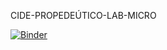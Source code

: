 CIDE-PROPEDEÚTICO-LAB-MICRO

[![Binder](https://mybinder.org/badge_logo.svg)](https://mybinder.org/v2/gh/mitchv34/CIDE-PROPEDE-TICO-LAB-MICRO/master)